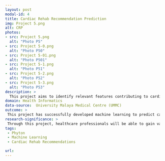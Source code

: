 ```yaml
---
layout: post
modal-id: 4
title: Cardiac Rehab Recommendation Prediction
img: Project 5.png
alt: CRP
photos:
- src: Project 5.png
  alt: "Photo P5"
- src: Project 5-0.png
  alt: "Photo P50"
- src: Project 5-01.png
  alt: "Photo P501"
- src: Project 5-1.png
  alt: "Photo P51"
- src: Project 5-2.png
  alt: "Photo P52"
- src: Project 5-3.png
  alt: "Photo P53"
description: >
  This project aims to identify relevant features contributing to cardiac rehabilitation recommendations plan and to develop machine learning models to predict cardiac rehabilitation recommendations plan.
domain: Health Informatics
data-source:  University Malaya Medical Centre (UMMC)
outcome: >
 This project has successfully developed machine learning to predict cardiac rehab recommendation by using seven different algorithms. As a result, integration of 10 features selected by filter method: Mutual Information and AdaBoost model demonstrated the best performance with accuracy of 0.951. Additionally, the techniques employed in this study may contribute to enhance cardiac rehabilitation recommendations prediction as model performance in this study has exceeded the performance of previous similar studies by Lofaro et al., (2016) and Van Tuijin et al., (2023).
research-significance: >
 Through this project, healthcare professionals will be able to gain valuable information to assist in making well-informed decisions about treatment options and adjustments. Besides, identifying key features that contribute to cardiac rehabilitation recommendations may help patients to achieve better outcomes.
tags:
 - Phyton
 - Machine Learning
 - Cardiac Rehab Recommendations

url: 
---
```

